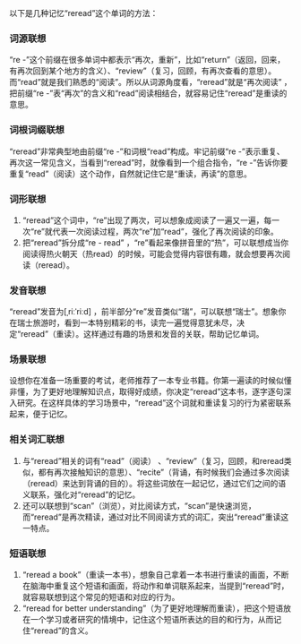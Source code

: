 以下是几种记忆“reread”这个单词的方法：

### 词源联想
“re -”这个前缀在很多单词中都表示“再次，重新”，比如“return”（返回，回来，有再次回到某个地方的含义）、“review”（复习，回顾，有再次查看的意思）。而“read”就是我们熟悉的“阅读”。所以从词源角度看，“reread”就是“再次阅读” ，把前缀“re -”表“再次”的含义和“read”阅读相结合，就容易记住“reread”是重读的意思。

### 词根词缀联想
“reread”非常典型地由前缀“re -”和词根“read”构成。牢记前缀“re -”表示重复、再次这一常见含义，当看到“reread”时，就像看到一个组合指令，“re -”告诉你要重复“read”（阅读）这个动作，自然就记住它是“重读，再读”的意思。

### 词形联想
1. “reread”这个词中，“re”出现了两次，可以想象成阅读了一遍又一遍，每一次“re”就代表一次阅读过程，两次“re”加“read”，强化了再次阅读的印象。
2. 把“reread”拆分成“re - read” ，“re”看起来像拼音里的“热”，可以联想成当你阅读得热火朝天（热read）的时候，可能会觉得内容很有趣，就会想要再次阅读（reread）。

### 发音联想
“reread”发音为[ˌriːˈriːd] ，前半部分“re”发音类似“瑞”，可以联想“瑞士”。想象你在瑞士旅游时，看到一本特别精彩的书，读完一遍觉得意犹未尽，决定“reread”（重读）。这样通过有趣的场景和发音的关联，帮助记忆单词。

### 场景联想
设想你在准备一场重要的考试，老师推荐了一本专业书籍。你第一遍读的时候似懂非懂，为了更好地理解知识点，取得好成绩，你决定“reread”这本书，逐字逐句深入研究。在这样具体的学习场景中，“reread”这个词就和重读复习的行为紧密联系起来，便于记忆。

### 相关词汇联想
1. 与“reread”相关的词有“read”（阅读） 、“review”（复习，回顾，和reread类似，都有再次接触知识的意思）、“recite”（背诵，有时候我们会通过多次阅读（reread）来达到背诵的目的）。将这些词放在一起记忆，通过它们之间的语义联系，强化对“reread”的记忆。
2. 还可以联想到“scan”（浏览），对比阅读方式，“scan”是快速浏览，而“reread”是再次精读，通过对比不同阅读方式的词汇，突出“reread”重读这一特点。

### 短语联想
1. “reread a book”（重读一本书），想象自己拿着一本书进行重读的画面，不断在脑海中重复这个短语和画面，将动作和单词联系起来，当提到“reread”时，就容易联想到这个常见的短语和对应的行为。
2. “reread for better understanding”（为了更好地理解而重读），把这个短语放在一个学习或者研究的情境中，记住这个短语所表达的目的和行为，从而记住“reread”的含义。 